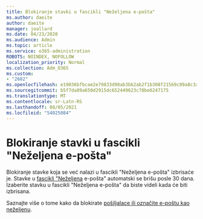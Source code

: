```yaml
---
title: Blokiranje stavki u fascikli "Neželjena e-pošta"
ms.author: daeite
author: daeite
manager: joallard
ms.date: 04/23/2020
ms.audience: Admin
ms.topic: article
ms.service: o365-administration
ROBOTS: NOINDEX, NOFOLLOW
localization_priority: Normal
ms.collection: Adm_O365
ms.custom:
- "2682"
ms.openlocfilehash: e19036bfbcae2e79833d90ab3bb2ab2f1b308f21569c89a8c3ab2ac321c4214a
ms.sourcegitcommit: b5f7da89a650d2915dc652449623c78be6247175
ms.translationtype: MT
ms.contentlocale: sr-Latn-RS
ms.lasthandoff: 08/05/2021
ms.locfileid: "54025084"
---
```

# <a name="blocking-items-in-your-junk-email-folder"></a>Blokiranje stavki u fascikli "Neželjena e-pošta"

Blokiranje stavke koja se već nalazi u fascikli "Neželjena e-pošta" izbrisaće je. Stavke u [fascikli "Neželjena](https://outlook.live.com/mail/junkemail) e-pošta" automatski se brišu posle 30 dana. Izaberite stavku u fascikli "Neželjena e-pošta" da biste videli kada će biti izbrisana.

Saznajte više o tome kako da blokirate [pošiljalace ili označite e-poštu kao neželjenu](https://support.office.com/article/a3ece97b-82f8-4a5e-9ac3-e92fa6427ae4).